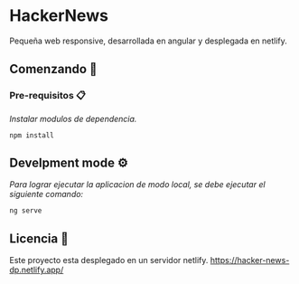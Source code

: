 # HackerNews

Pequeña web responsive, desarrollada en angular y desplegada en netlify.

## Comenzando 🚀

### Pre-requisitos 📋

_Instalar modulos de dependencia._

```
npm install
```

## Develpment mode ⚙️

_Para lograr ejecutar la aplicacion de modo local, se debe ejecutar el siguiente comando:_
```
ng serve
```

## Licencia 📄

Este proyecto esta desplegado en un servidor netlify. https://hacker-news-dp.netlify.app/
